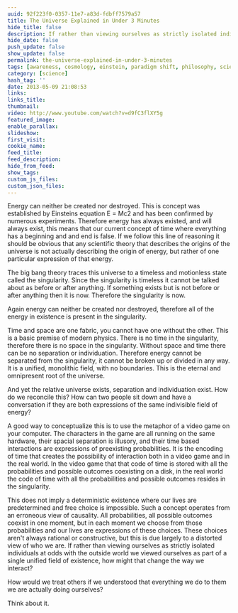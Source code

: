 ```yaml
---
uuid: 92f223f0-0357-11e7-a83d-fdbff7579a57
title: The Universe Explained in Under 3 Minutes
hide_title: false
description: If rather than viewing ourselves as strictly isolated individuals at odds with the outside world we viewed ourselves as part of a single unified field of existence, how might that change the way we interact?
hide_date: false
push_update: false
show_update: false
permalink: the-universe-explained-in-under-3-minutes
tags: [awareness, cosmology, einstein, paradigm shift, philosophy, science, universe]
category: [science]
hash_tag: ''
date: 2013-05-09 21:08:53
links:
links_title:
thumbnail:
video: http://www.youtube.com/watch?v=d9fC3flXY5g
featured_image:
enable_parallax:
slideshow:
first_visit:
cookie_name:
feed_title:
feed_description:
hide_from_feed:
show_tags:
custom_js_files:
custom_json_files:
---
```

Energy can neither be created nor destroyed. This is concept was established by Einsteins equation E = Mc2 and has been confirmed by numerous experiments. Therefore energy has always existed, and will always exist, this means that our current concept of time where everything has a beginning and and end is false. If we follow this line of reasoning it should be obvious that any scientific theory that describes the origins of the universe is not actually describing the origin of energy, but rather of one particular expression of that energy.

The big bang theory traces this universe to a timeless and motionless state called the singularity. Since the singularity is timeless it cannot be talked about as before or after anything. If something exists but is not before or after anything then it is now. Therefore the singularity is now.

Again energy can neither be created nor destroyed, therefore all of the energy in existence is present in the singularity.

Time and space are one fabric, you cannot have one without the other. This is a basic premise of modern physics. There is no time in the singularity, therefore there is no space in the singularity. Without space and time there can be no separation or individuation. Therefore energy cannot be separated from the singularity, it cannot be broken up or divided in any way. It is a unified, monolithic field, with no boundaries. This is the eternal and omnipresent root of the universe.

And yet the relative universe exists, separation and individuation exist. How do we reconcile this? How can two people sit down and have a conversation if they are both expressions of the same indivisible field of energy?

A good way to conceptualize this is to use the metaphor of a video game on your computer. The characters in the game are all running on the same hardware, their spacial separation is illusory, and their time based interactions are expressions of preexisting probabilities. It is the encoding of time that creates the possibility of interaction both in a video game and in the real world. In the video game that that code of time is stored with all the probabilities and possible outcomes coexisting on a disk, in the real world the code of time with all the probabilities and possible outcomes resides in the singularity. 

This does not imply a deterministic existence where our lives are predetermined and free choice is impossible. Such a concept operates from an erroneous view of causality. All probabilities, all possible outcomes coexist in one moment, but in each moment we choose from those probabilities and our lives are expressions of these choices. These choices aren't always rational or constructive, but this is due largely to a distorted view of who we are. If rather than viewing ourselves as strictly isolated individuals at odds with the outside world we viewed ourselves as part of a single unified field of existence, how might that change the way we interact?

How would we treat others if we understood that everything we do to them we are actually doing ourselves?

Think about it.
